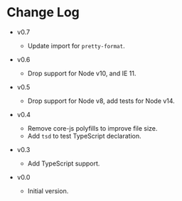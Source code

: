 
# Change Log

- v0.7
  - Update import for `pretty-format`.

- v0.6
  - Drop support for Node v10, and IE 11.

- v0.5
  - Drop support for Node v8, add tests for Node v14.

- v0.4
  - Remove core-js polyfills to improve file size.
  - Add `tsd` to test TypeScript declaration.

- v0.3
  - Add TypeScript support.

- v0.0
  - Initial version.
